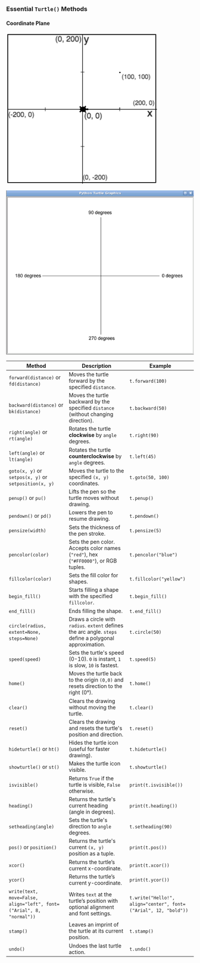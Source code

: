 ### **Essential `Turtle()` Methods**

#### Coordinate Plane
![Coordinate Plane](coordinateplane.png)

![Angle](images/Turtle%20Degrees.webp)


| Method | Description | Example |
|---------|------------|---------|
| `forward(distance)` or `fd(distance)` | Moves the turtle forward by the specified `distance`. | `t.forward(100)` |
| `backward(distance)` or `bk(distance)` | Moves the turtle backward by the specified `distance` (without changing direction). | `t.backward(50)` |
| `right(angle)` or `rt(angle)` | Rotates the turtle **clockwise** by `angle` degrees. | `t.right(90)` |
| `left(angle)` or `lt(angle)` | Rotates the turtle **counterclockwise** by `angle` degrees. | `t.left(45)` |
| `goto(x, y)` or `setpos(x, y)` or `setposition(x, y)` | Moves the turtle to the specified `(x, y)` coordinates. | `t.goto(50, 100)` |
| `penup()` or `pu()` | Lifts the pen so the turtle moves without drawing. | `t.penup()` |
| `pendown()` or `pd()` | Lowers the pen to resume drawing. | `t.pendown()` |
| `pensize(width)` | Sets the thickness of the pen stroke. | `t.pensize(5)` |
| `pencolor(color)` | Sets the pen color. Accepts color names (`"red"`), hex (`"#FF0000"`), or RGB tuples. | `t.pencolor("blue")` |
| `fillcolor(color)` | Sets the fill color for shapes. | `t.fillcolor("yellow")` |
| `begin_fill()` | Starts filling a shape with the specified `fillcolor`. | `t.begin_fill()` |
| `end_fill()` | Ends filling the shape. | `t.end_fill()` |
| `circle(radius, extent=None, steps=None)` | Draws a circle with `radius`. `extent` defines the arc angle. `steps` define a polygonal approximation. | `t.circle(50)` |
| `speed(speed)` | Sets the turtle's speed (0-10). `0` is instant, `1` is slow, `10` is fastest. | `t.speed(5)` |
| `home()` | Moves the turtle back to the origin `(0,0)` and resets direction to the right (0°). | `t.home()` |
| `clear()` | Clears the drawing without moving the turtle. | `t.clear()` |
| `reset()` | Clears the drawing and resets the turtle's position and direction. | `t.reset()` |
| `hideturtle()` or `ht()` | Hides the turtle icon (useful for faster drawing). | `t.hideturtle()` |
| `showturtle()` or `st()` | Makes the turtle icon visible. | `t.showturtle()` |
| `isvisible()` | Returns `True` if the turtle is visible, `False` otherwise. | `print(t.isvisible())` |
| `heading()` | Returns the turtle's current heading (angle in degrees). | `print(t.heading())` |
| `setheading(angle)` | Sets the turtle's direction to `angle` degrees. | `t.setheading(90)` |
| `pos()` or `position()` | Returns the turtle's current `(x, y)` position as a tuple. | `print(t.pos())` |
| `xcor()` | Returns the turtle’s current x-coordinate. | `print(t.xcor())` |
| `ycor()` | Returns the turtle’s current y-coordinate. | `print(t.ycor())` |
| `write(text, move=False, align="left", font=("Arial", 8, "normal"))` | Writes `text` at the turtle’s position with optional alignment and font settings. | `t.write("Hello!", align="center", font=("Arial", 12, "bold"))` |
| `stamp()` | Leaves an imprint of the turtle at its current position. | `t.stamp()` |
| `undo()` | Undoes the last turtle action. | `t.undo()` |

